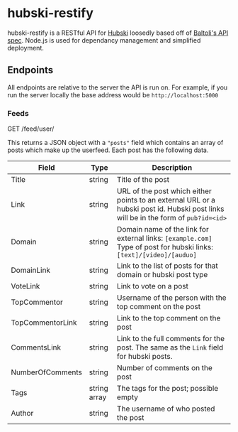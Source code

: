 hubski-restify
==============

hubski-restify is a RESTful API for [Hubski](www.hubski.com) loosedly based off of [Baltoli's API spec](github.com/Baltoli/hubski-api-spec). Node.js is used for dependancy management and simplified deployment.

## Endpoints

All endpoints are relative to the server the API is run on. For example, if you run the server locally the base address would be `http://localhost:5000`

### Feeds

GET /feed/user/<username>

This returns a JSON object with a `"posts"` field which contains an array of posts which make up the userfeed. Each post has the following data.

Field|Type|Description
-----|----|-----------
Title | string | Title of the post
Link|string|URL of the post which either points to an external URL or a hubski post id. Hubski post links will be in the form of `pub?id=<id>`
Domain| string | Domain name of the link for external links: `[example.com]` &#10; Type of post for hubski links: `[text]/[video]/[auduo]`
DomainLink | string | Link to the list of posts for that domain or hubski post type
VoteLink | string | Link to vote on a post
TopCommentor| string | Username of the person with the top comment on the post
TopCommentorLink| string | Link to the top comment on the post
CommentsLink | string | Link to the full comments for the post. The same as the `Link` field for hubski posts.
NumberOfComments | string | Number of comments on the post
Tags | string array | The tags for the post; possible empty
Author | string | The username of who posted the post
